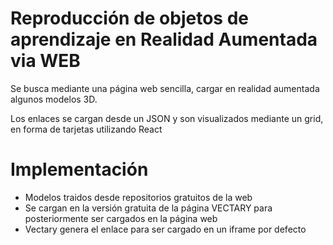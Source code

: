# Reproducción de objetos de aprendizaje en Realidad Aumentada via WEB

Se busca mediante una página web sencilla, cargar en realidad aumentada algunos modelos 3D.

Los enlaces se cargan desde un JSON y son visualizados mediante un grid, en forma de tarjetas utilizando React

# Implementación

- Modelos traidos desde repositorios gratuitos de la web
- Se cargan en la versión gratuita de la página VECTARY para posteriormente ser cargados en la página web
- Vectary genera el enlace para ser cargado en un iframe por defecto